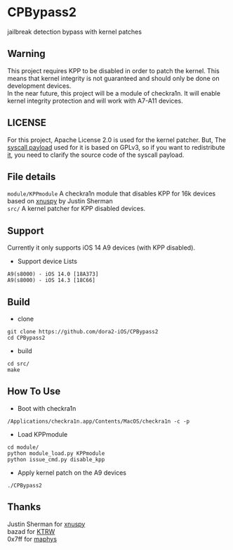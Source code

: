 # CPBypass2  
jailbreak detection bypass with kernel patches  

## Warning  
This project requires KPP to be disabled in order to patch the kernel. This means that kernel integrity is not guaranteed and should only be done on development devices.  
In the near future, this project will be a module of checkra1n. It will enable kernel integrity protection and will work with A7-A11 devices.  

## LICENSE  
For this project, Apache License 2.0 is used for the kernel patcher. But, The [syscall payload](https://github.com/dora2-iOS/CPBypass-public/blob/main/kernel/sysent_patch64.c) used for it is based on GPLv3, so if you want to redistribute [it](https://github.com/dora2-iOS/CPBypass2/blob/main/src/payload.o), you need to clarify the source code of the syscall payload.  

## File details  
`module/KPPmodule` A checkra1n module that disables KPP for 16k devices based on [xnuspy](https://github.com/jsherman212/xnuspy/tree/master/module/el3) by Justin Sherman  
`src/` A kernel patcher for KPP disabled devices.  

## Support  
Currently it only supports iOS 14 A9 devices (with KPP disabled).  
- Support device Lists  
```
A9(s8000) - iOS 14.0 [18A373]
A9(s8000) - iOS 14.3 [18C66]
```

## Build  
- clone  
```
git clone https://github.com/dora2-iOS/CPBypass2
cd CPBypass2
```

- build  
```
cd src/
make
```

## How To Use  
- Boot with checkra1n  
```
/Applications/checkra1n.app/Contents/MacOS/checkra1n -c -p
```

- Load KPPmodule  
```
cd module/
python module_load.py KPPmodule
python issue_cmd.py disable_kpp
```

- Apply kernel patch on the A9 devices  
```
./CPBypass2
```

## Thanks
Justin Sherman for [xnuspy](https://github.com/jsherman212/xnuspy)  
bazad for [KTRW](https://github.com/googleprojectzero/ktrw)   
0x7ff for [maphys](https://github.com/0x7ff/maphys)  
